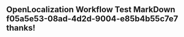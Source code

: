 <properties
ms.topic="hero-topic"
ms.test1="hero-topic"
ms.test2="test"/>

## OpenLocalization Workflow Test MarkDown f05a5e53-08ad-4d2d-9004-e85b4b55c7e7 thanks!

